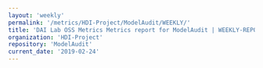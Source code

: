 ```yaml
---
layout: 'weekly'
permalink: '/metrics/HDI-Project/ModelAudit/WEEKLY/'
title: 'DAI Lab OSS Metrics Metrics report for ModelAudit | WEEKLY-REPORT-2019-02-24'
organization: 'HDI-Project'
repository: 'ModelAudit'
current_date: '2019-02-24'
---
```


